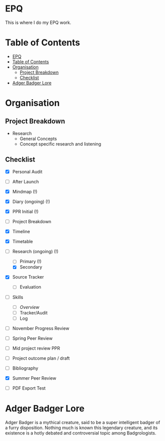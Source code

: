 # EPQ
This is where I do my EPQ work.

# Table of Contents
- [EPQ](#epq)
- [Table of Contents](#table-of-contents)
- [Organisation](#organisation)
  - [Project Breakdown](#project-breakdown)
  - [Checklist](#checklist)
- [Adger Badger Lore](#adger-badger-lore)

# Organisation

## Project Breakdown
- Research
  - General Concepts
  - Concept specific research and listening

## Checklist

- [x] Personal Audit
- [ ] After Launch
- [x] Mindmap (!)
- [x] Diary (ongoing) (!)
- [x] PPR Initial (!)
- [ ] Project Breakdown
- [x] Timeline
- [x] Timetable
- [ ] Research (ongoing) (!)
  - [ ] Primary (!)
  - [x] Secondary
- [x] Source Tracker
  - [ ] Evaluation
- [ ] Skills 
  - [ ] *Overview*
  - [ ] Tracker/Audit
  - [ ] Log
- [ ] November Progress Review
- [ ] Spring Peer Review
- [ ] Mid project review PPR
- [ ] Project outcome plan / draft
- [ ] Bibliography
- [x] Summer Peer Review
- [ ] PDF Export Test


# Adger Badger Lore
Adger Badger is a mythical creature, said to be a super intelligent badger of a furry disposition. Nothing much is known this legendary creature, and its existence is a hotly debated and controversial topic among Badgrologists.